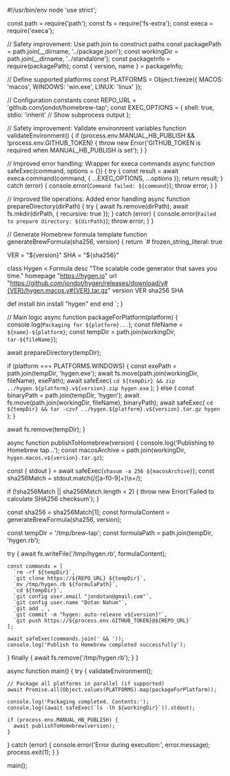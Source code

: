 #!/usr/bin/env node
'use strict';

const path = require('path');
const fs = require('fs-extra');
const execa = require('execa');

// Safety improvement: Use path.join to construct paths
const packagePath = path.join(__dirname, '../package.json');
const workingDir = path.join(__dirname, '../standalone');
const packageInfo = require(packagePath);
const { version, name } = packageInfo;

// Define supported platforms
const PLATFORMS = Object.freeze({
  MACOS: 'macos',
  WINDOWS: 'win.exe',
  LINUX: 'linux'
});

// Configuration constants
const REPO_URL = 'github.com/jondot/homebrew-tap';
const EXEC_OPTIONS = { 
  shell: true,
  stdio: 'inherit' // Show subprocess output
};

// Safety improvement: Validate environment variables
function validateEnvironment() {
  if (process.env.MANUAL_HB_PUBLISH && !process.env.GITHUB_TOKEN) {
    throw new Error('GITHUB_TOKEN is required when MANUAL_HB_PUBLISH is set');
  }
}

// Improved error handling: Wrapper for execa commands
async function safeExec(command, options = {}) {
  try {
    const result = await execa.command(command, { ...EXEC_OPTIONS, ...options });
    return result;
  } catch (error) {
    console.error(`Command failed: ${command}`);
    throw error;
  }
}

// Improved file operations: Added error handling
async function prepareDirectory(dirPath) {
  try {
    await fs.remove(dirPath);
    await fs.mkdir(dirPath, { recursive: true });
  } catch (error) {
    console.error(`Failed to prepare directory: ${dirPath}`);
    throw error;
  }
}

// Generate Homebrew formula template
function generateBrewFormula(sha256, version) {
  return `# frozen_string_literal: true

VER = "${version}"
SHA = "${sha256}"

class Hygen < Formula
  desc "The scalable code generator that saves you time."
  homepage "https://hygen.io"
  url "https://github.com/jondot/hygen/releases/download/v#{VER}/hygen.macos.v#{VER}.tar.gz"
  version VER
  sha256 SHA

  def install
    bin.install "hygen"
  end
end
`;
}

// Main logic
async function packageForPlatform(platform) {
  console.log(`Packaging for ${platform}...`);
  const fileName = `${name}-${platform}`;
  const tempDir = path.join(workingDir, `tar-${fileName}`);

  await prepareDirectory(tempDir);

  if (platform === PLATFORMS.WINDOWS) {
    const exePath = path.join(tempDir, 'hygen.exe');
    await fs.move(path.join(workingDir, fileName), exePath);
    await safeExec(
      `cd ${tempDir} && zip ../hygen.${platform}.v${version}.zip hygen.exe`
    );
  } else {
    const binaryPath = path.join(tempDir, 'hygen');
    await fs.move(path.join(workingDir, fileName), binaryPath);
    await safeExec(
      `cd ${tempDir} && tar -czvf ../hygen.${platform}.v${version}.tar.gz hygen`
    );
  }

  await fs.remove(tempDir);
}

async function publishToHomebrew(version) {
  console.log('Publishing to Homebrew tap...');
  const macosArchive = path.join(workingDir, `hygen.macos.v${version}.tar.gz`);
  
  const { stdout } = await safeExec(`shasum -a 256 ${macosArchive}`);
  const sha256Match = stdout.match(/([a-f0-9]+)\s+/);
  
  if (!sha256Match || sha256Match.length < 2) {
    throw new Error('Failed to calculate SHA256 checksum');
  }

  const sha256 = sha256Match[1];
  const formulaContent = generateBrewFormula(sha256, version);
  
  const tempDir = '/tmp/brew-tap';
  const formulaPath = path.join(tempDir, 'hygen.rb');

  try {
    await fs.writeFile('/tmp/hygen.rb', formulaContent);
    
    const commands = [
      `rm -rf ${tempDir}`,
      `git clone https://${REPO_URL} ${tempDir}`,
      `mv /tmp/hygen.rb ${formulaPath}`,
      `cd ${tempDir}`,
      `git config user.email "jondotan@gmail.com"`,
      `git config user.name "Dotan Nahum"`,
      `git add .`,
      `git commit -m "hygen: auto-release v${version}"`,
      `git push https://${process.env.GITHUB_TOKEN}@${REPO_URL}`
    ];

    await safeExec(commands.join(' && '));
    console.log('Publish to Homebrew completed successfully');
  } finally {
    await fs.remove('/tmp/hygen.rb');
  }
}

async function main() {
  try {
    validateEnvironment();

    // Package all platforms in parallel (if supported)
    await Promise.all(Object.values(PLATFORMS).map(packageForPlatform));

    console.log('Packaging completed. Contents:');
    console.log((await safeExec(`ls -lh ${workingDir}`)).stdout);

    if (process.env.MANUAL_HB_PUBLISH) {
      await publishToHomebrew(version);
    }
  } catch (error) {
    console.error('Error during execution:', error.message);
    process.exit(1);
  }
}

main();
